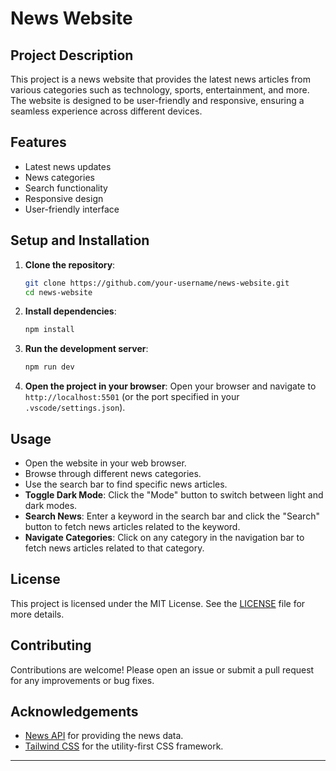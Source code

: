 # News Website

## Project Description
This project is a news website that provides the latest news articles from various categories such as technology, sports, entertainment, and more. The website is designed to be user-friendly and responsive, ensuring a seamless experience across different devices.

## Features
- Latest news updates
- News categories
- Search functionality
- Responsive design
- User-friendly interface

## Setup and Installation

1. **Clone the repository**:
    ```sh
    git clone https://github.com/your-username/news-website.git
    cd news-website
    ```

2. **Install dependencies**:
    ```sh
    npm install
    ```

3. **Run the development server**:
    ```sh
    npm run dev
    ```

4. **Open the project in your browser**:
    Open your browser and navigate to `http://localhost:5501` (or the port specified in your `.vscode/settings.json`).

## Usage
- Open the website in your web browser.
- Browse through different news categories.
- Use the search bar to find specific news articles.
- **Toggle Dark Mode**: Click the "Mode" button to switch between light and dark modes.
- **Search News**: Enter a keyword in the search bar and click the "Search" button to fetch news articles related to the keyword.
- **Navigate Categories**: Click on any category in the navigation bar to fetch news articles related to that category.

## License
This project is licensed under the MIT License. See the [LICENSE](LICENSE) file for more details.

## Contributing
Contributions are welcome! Please open an issue or submit a pull request for any improvements or bug fixes.

## Acknowledgements
- [News API](https://newsapi.org/) for providing the news data.
- [Tailwind CSS](https://tailwindcss.com/) for the utility-first CSS framework.

---

